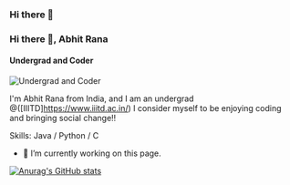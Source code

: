 ### Hi there 👋

### Hi there 👋, Abhit Rana
#### Undergrad and Coder
![Undergrad and Coder](https://arturssmirnovs.github.io/github-profile-readme-generator/images/banner.png)

I'm Abhit Rana from India, and I am an undergrad @([IIITD]https://www.iiitd.ac.in/) I consider myself to be enjoying coding and bringing social change!!

Skills: Java / Python / C

- 🔭 I’m currently working on this page. 




[![Anurag's GitHub stats](https://github-readme-stats.vercel.app/api?username=abhit-rana)](https://github.com/abhit-rana/github-readme-stats)

